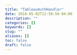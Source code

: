```yaml
---
title: "TableauAuthHandler"
date: 2018-05-02T22:58:58-04:00
description: ""
categories: []
keywords: []
slug: ""
aliases: []
toc: false
draft: false
---
```


